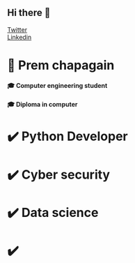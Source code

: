## Hi there 👋
<a href="https://twitter.com/PremChapagains" class="button big">Twitter</a>   
<a href="https://www.linkedin.com/in/premchapagain/" class="button big">Linkedin</a>


# 🧍 Prem chapagain
####         🎓 Computer engineering student
#### 🎓 Diploma in computer


# ✔️ Python Developer
# ✔️ Cyber security 
# ✔️ Data science
# ✔️ 
